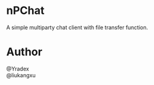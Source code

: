 # nPChat
A simple multiparty chat client with file transfer function.

# Author
@Yradex<br/>
@liukangxu